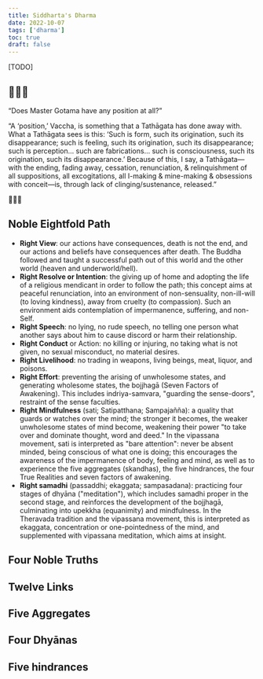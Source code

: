 ```yaml
---
title: Siddharta's Dharma
date: 2022-10-07
tags: ['dharma']
toc: true
draft: false
---
```


[TODO]
## 🎐🎐🎐

“Does Master Gotama have any position at all?”

“A ‘position,’ Vaccha, is something that a Tathāgata has done away with. What a Tathāgata sees is this: ‘Such is form, such its origination, such its disappearance; such is feeling, such its origination, such its disappearance; such is perception… such are fabrications… such is consciousness, such its origination, such its disappearance.’ Because of this, I say, a Tathāgata—with the ending, fading away, cessation, renunciation, & relinquishment of all suppositions, all excogitations, all I-making & mine-making & obsessions with conceit—is, through lack of clinging/sustenance, released.”

🎐🎐🎐

## Noble Eightfold Path
-   **Right View**: our actions have consequences, death is not the end, and our actions and beliefs have consequences after death. The Buddha followed and taught a successful path out of this world and the other world (heaven and underworld/hell).
-   **Right Resolve or Intention**: the giving up of home and adopting the life of a religious mendicant in order to follow the path; this concept aims at peaceful renunciation, into an environment of non-sensuality, non-ill-will (to loving kindness), away from cruelty (to compassion). Such an environment aids contemplation of impermanence, suffering, and non-Self.
-   **Right Speech**: no lying, no rude speech, no telling one person what another says about him to cause discord or harm their relationship.
-   **Right Conduct** or Action: no killing or injuring, no taking what is not given, no sexual misconduct, no material desires.
-   **Right Livelihood**: no trading in weapons, living beings, meat, liquor, and poisons.
-   **Right Effort**: preventing the arising of unwholesome states, and generating wholesome states, the bojjhagā (Seven Factors of Awakening). This includes indriya-samvara, "guarding the sense-doors", restraint of the sense faculties.
-   **Right Mindfulness** (sati; Satipatthana; Sampajañña): a quality that guards or watches over the mind; the stronger it becomes, the weaker unwholesome states of mind become, weakening their power "to take over and dominate thought, word and deed." In the vipassana movement, sati is interpreted as "bare attention": never be absent minded, being conscious of what one is doing; this encourages the awareness of the impermanence of body, feeling and mind, as well as to experience the five aggregates (skandhas), the five hindrances, the four True Realities and seven factors of awakening.
-   **Right samadhi** (passaddhi; ekaggata; sampasadana): practicing four stages of dhyāna ("meditation"), which includes samadhi proper in the second stage, and reinforces the development of the bojjhagā, culminating into upekkha (equanimity) and mindfulness. In the Theravada tradition and the vipassana movement, this is interpreted as ekaggata, concentration or one-pointedness of the mind, and supplemented with vipassana meditation, which aims at insight.

## Four Noble Truths
## Twelve Links
## Five Aggregates
## Four Dhyānas
## Five hindrances